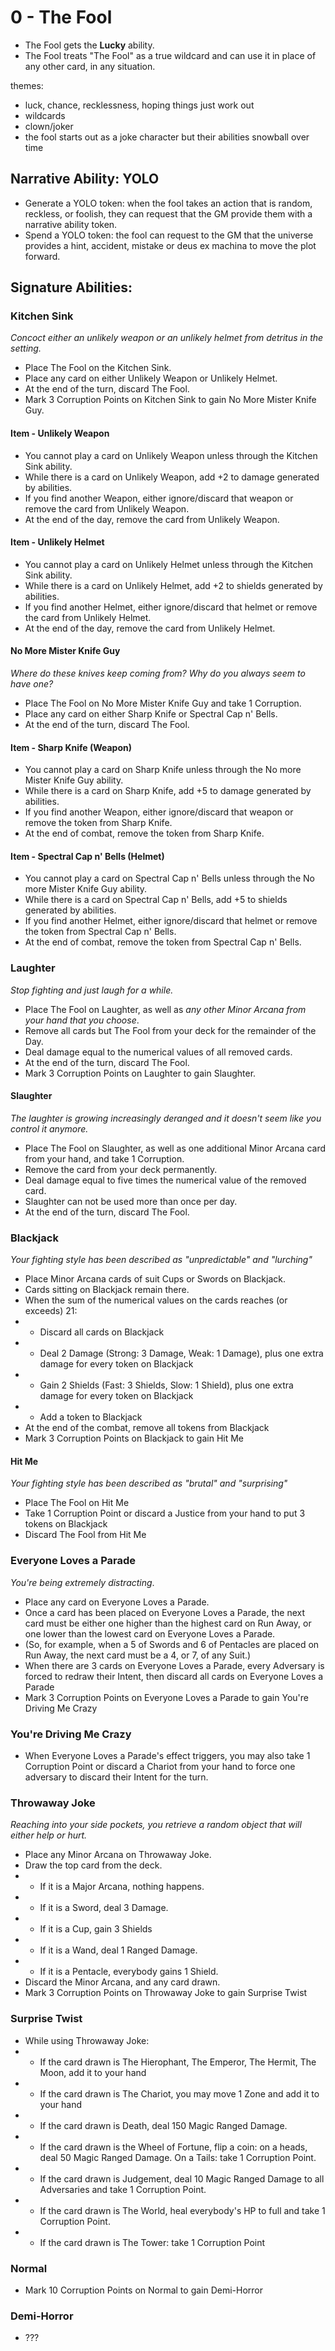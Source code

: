 # 0 - The Fool

* The Fool gets the **Lucky** ability.
* The Fool treats "The Fool" as a true wildcard and can use it in place of any other card, in any situation.

themes:
 - luck, chance, recklessness, hoping things just work out
 - wildcards
 - clown/joker
 - the fool starts out as a joke character but their abilities snowball over time

## Narrative Ability: YOLO
* Generate a YOLO token: when the fool takes an action that is random, reckless, or foolish, they can request that the GM provide them with a narrative ability token.
* Spend a YOLO token: the fool can request to the GM that the universe provides a hint, accident, mistake or deus ex machina to move the plot forward.

## Signature Abilities:

### Kitchen Sink
_Concoct either an unlikely weapon or an unlikely helmet from detritus in the setting._

* Place The Fool on the Kitchen Sink.
* Place any card on either Unlikely Weapon or Unlikely Helmet.
* At the end of the turn, discard The Fool.
* Mark 3 Corruption Points on Kitchen Sink to gain No More Mister Knife Guy.

#### Item - Unlikely Weapon
* You cannot play a card on Unlikely Weapon unless through the Kitchen Sink ability.
* While there is a card on Unlikely Weapon, add +2 to damage generated by abilities.
* If you find another Weapon, either ignore/discard that weapon or remove the card from Unlikely Weapon.
* At the end of the day, remove the card from Unlikely Weapon.

#### Item - Unlikely Helmet
* You cannot play a card on Unlikely Helmet unless through the Kitchen Sink ability.
* While there is a card on Unlikely Helmet, add +2 to shields generated by abilities.
* If you find another Helmet, either ignore/discard that helmet or remove the card from Unlikely Helmet.
* At the end of the day, remove the card from Unlikely Helmet.

#### No More Mister Knife Guy
_Where do these knives keep coming from? Why do you always seem to have one?_

* Place The Fool on No More Mister Knife Guy and take 1 Corruption.
* Place any card on either Sharp Knife or Spectral Cap n' Bells.
* At the end of the turn, discard The Fool.

#### Item - Sharp Knife (Weapon)
* You cannot play a card on Sharp Knife unless through the No more Mister Knife Guy ability.
* While there is a card on Sharp Knife, add +5 to damage generated by abilities.
* If you find another Weapon, either ignore/discard that weapon or remove the token from Sharp Knife.
* At the end of combat, remove the token from Sharp Knife.

#### Item - Spectral Cap n' Bells (Helmet)
* You cannot play a card on Spectral Cap n' Bells unless through the No more Mister Knife Guy ability.
* While there is a card on Spectral Cap n' Bells, add +5 to shields generated by abilities.
* If you find another Helmet, either ignore/discard that helmet or remove the token from Spectral Cap n' Bells.
* At the end of combat, remove the token from Spectral Cap n' Bells.


### Laughter
_Stop fighting and just laugh for a while._

* Place The Fool on Laughter, as well as _any other Minor Arcana from your hand that you choose_.
* Remove all cards but The Fool from your deck for the remainder of the Day.
* Deal damage equal to the numerical values of all removed cards.
* At the end of the turn, discard The Fool.
* Mark 3 Corruption Points on Laughter to gain Slaughter.

#### Slaughter
_The laughter is growing increasingly deranged and it doesn't seem like you control it anymore._

* Place The Fool on Slaughter, as well as one additional Minor Arcana card from your hand, and take 1 Corruption.
* Remove the card from your deck permanently.
* Deal damage equal to five times the numerical value of the removed card.
* Slaughter can not be used more than once per day.
* At the end of the turn, discard The Fool.


### Blackjack
_Your fighting style has been described as "unpredictable" and "lurching"_

* Place Minor Arcana cards of suit Cups or Swords on Blackjack.
* Cards sitting on Blackjack remain there.
* When the sum of the numerical values on the cards reaches (or exceeds) 21:
* * Discard all cards on Blackjack
* * Deal 2 Damage (Strong: 3 Damage, Weak: 1 Damage), plus one extra damage for every token on Blackjack
* * Gain 2 Shields (Fast: 3 Shields, Slow: 1 Shield), plus one extra damage for every token on Blackjack
* * Add a token to Blackjack
* At the end of the combat, remove all tokens from Blackjack
* Mark 3 Corruption Points on Blackjack to gain Hit Me

#### Hit Me
_Your fighting style has been described as "brutal" and "surprising"_

* Place The Fool on Hit Me
* Take 1 Corruption Point or discard a Justice from your hand to put 3 tokens on Blackjack
* Discard The Fool from Hit Me

### Everyone Loves a Parade
_You're being extremely distracting_.

* Place any card on Everyone Loves a Parade.
* Once a card has been placed on Everyone Loves a Parade, the next card must be either one higher than the highest card on Run Away, or one lower than the lowest card on Everyone Loves a Parade.
* (So, for example, when a 5 of Swords and 6 of Pentacles are placed on Run Away, the next card must be a 4, or 7, of any Suit.)
* When there are 3 cards on Everyone Loves a Parade, every Adversary is forced to redraw their Intent, then discard all cards on Everyone Loves a Parade
* Mark 3 Corruption Points on Everyone Loves a Parade to gain You're Driving Me Crazy

### You're Driving Me Crazy
* When Everyone Loves a Parade's effect triggers, you may also take 1 Corruption Point or discard a Chariot from your hand to force one adversary to discard their Intent for the turn.

### Throwaway Joke
_Reaching into your side pockets, you retrieve a random object that will either help or hurt._

* Place any Minor Arcana on Throwaway Joke.
* Draw the top card from the deck.
* * If it is a Major Arcana, nothing happens.
* * If it is a Sword, deal 3 Damage.
* * If it is a Cup, gain 3 Shields
* * If it is a Wand, deal 1 Ranged Damage.
* * If it is a Pentacle, everybody gains 1 Shield.
* Discard the Minor Arcana, and any card drawn.
* Mark 3 Corruption Points on Throwaway Joke to gain Surprise Twist

### Surprise Twist

* While using Throwaway Joke:
* * If the card drawn is The Hierophant, The Emperor, The Hermit, The Moon, add it to your hand
* * If the card drawn is The Chariot, you may move 1 Zone and add it to your hand
* * If the card drawn is Death, deal 150 Magic Ranged Damage.
* * If the card drawn is the Wheel of Fortune, flip a coin: on a heads, deal 50 Magic Ranged Damage. On a Tails: take 1 Corruption Point.
* * If the card drawn is Judgement, deal 10 Magic Ranged Damage to all Adversaries and take 1 Corruption Point.
* * If the card drawn is The World, heal everybody's HP to full and take 1 Corruption Point.
* * If the card drawn is The Tower: take 1 Corruption Point

### Normal
* Mark 10 Corruption Points on Normal to gain Demi-Horror

### Demi-Horror
* ???